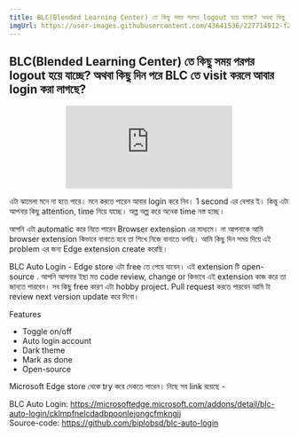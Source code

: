 ```yaml
---
title: BLC(Blended Learning Center) তে কিছু সময় পরপর logout হয়ে যাচ্ছে? অথবা কিছু দিন পরে BLC তে visit করলে আবার login করা লাগছে?
imgUrl: https://user-images.githubusercontent.com/43641536/227714912-f2fb693d-8b4d-4f26-8013-15a9eddb2203.gif
---
```


## BLC(Blended Learning Center) তে কিছু সময় পরপর logout হয়ে যাচ্ছে? অথবা কিছু দিন পরে BLC তে visit করলে আবার login করা লাগছে?

<center>
<iframe class="w-full h-96" src="https://www.youtube.com/embed/7PWVRwNLFlQ" title="YouTube video player" frameborder="0" allow="accelerometer; autoplay; clipboard-write; encrypted-media; gyroscope; picture-in-picture; web-share" allowfullscreen></iframe>
</center>

এটা ঝামেলা মনে না হতে পারে। মনে করতে পারেন আবার login করে নিব। 1 second এর বেপার ই। কিন্তু এটা আপনার কিছু attention, time নিয়ে যাচ্ছে। অল্প অল্প করে অনেক time নস্ত হচ্ছে।

আপনি এটা automatic করে নিতে পারেন Browser extension এর মাধ্যমে। না আপনাকে আমি browser extension কিভাবে বানাতে হবে তা শিখে নিজে বানাতে বলছি। আমি কিছু দিন সময় দিয়ে এই problem এর জন্য Edge extension create করেছি।

BLC Auto Login - Edge store এটা free তে পেয়ে যাবেন। এই extension টি open-source . আপনি আপনার ইছা মত code review, change or কিভাবে এই extension কাজ করে তা জানতে পারবেন। সব কিছু free কারণ এটা hobby project. Pull request করতে পারবেন আমি টা review next version update করে দিবো।

Features

- Toggle on/off
- Auto login account
- Dark theme
- Mark as done
- Open-source

Microsoft Edge store থেকে try করে দেকতে পারেন। নিছে সব link রয়েছে -

BLC Auto Login: https://microsoftedge.microsoft.com/addons/detail/blc-auto-login/cklmpfnelcdadbpoonlejongcfmkngjj
<br>
Source-code: https://github.com/biplobsd/blc-auto-login
